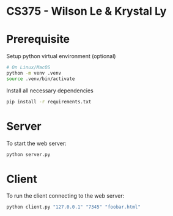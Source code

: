 # CS375 - Wilson Le & Krystal Ly

# Prerequisite

Setup python virtual environment (optional)

```sh
# On Linux/MacOS
python -m venv .venv
source .venv/bin/activate
```

Install all necessary dependencies
```sh
pip install -r requirements.txt
```

# Server

To start the web server:

```sh
python server.py
```

# Client

To run the client connecting to the web server:

```sh
python client.py "127.0.0.1" "7345" "foobar.html"
```

